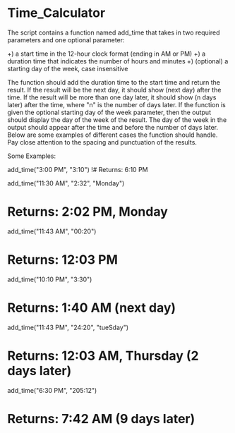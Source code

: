 # Time_Calculator
The script contains a function named add_time that takes in two required parameters and one optional parameter:

+) a start time in the 12-hour clock format (ending in AM or PM)
+) a duration time that indicates the number of hours and minutes
+) (optional) a starting day of the week, case insensitive

The function should add the duration time to the start time and return the result. If the result will be the next day, it should show (next day) after the time. If the result will be more than one day later, it should show (n days later) after the time, where "n" is the number of days later. If the function is given the optional starting day of the week parameter, then the output should display the day of the week of the result. The day of the week in the output should appear after the time and before the number of days later. Below are some examples of different cases the function should handle. Pay close attention to the spacing and punctuation of the results.

Some Examples:

add_time("3:00 PM", "3:10")
!# Returns: 6:10 PM

add_time("11:30 AM", "2:32", "Monday")
# Returns: 2:02 PM, Monday

add_time("11:43 AM", "00:20")
# Returns: 12:03 PM

add_time("10:10 PM", "3:30")
# Returns: 1:40 AM (next day)

add_time("11:43 PM", "24:20", "tueSday")
# Returns: 12:03 AM, Thursday (2 days later)

add_time("6:30 PM", "205:12")
# Returns: 7:42 AM (9 days later)
